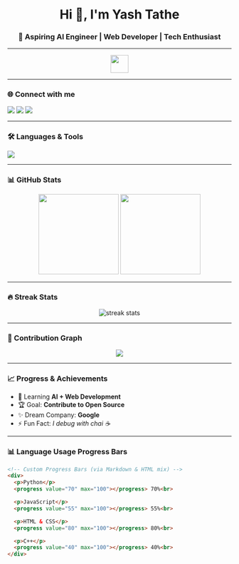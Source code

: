 <h1 align="center">Hi 👋, I'm Yash Tathe</h1>
<h3 align="center">🚀 Aspiring AI Engineer | Web Developer | Tech Enthusiast</h3>

---

<p align="center">
  <img src="https://media.giphy.com/media/hvRJCLFzcasrR4ia7z/giphy.gif" width="40px">
</p>

---

### 🌐 Connect with me  
<p align="left">
<a href="https://github.com/YOUR_USERNAME" target="_blank"><img src="https://img.shields.io/badge/GitHub-000000?style=for-the-badge&logo=github&logoColor=white"/></a>
<a href="https://linkedin.com/in/YOUR_LINKEDIN" target="_blank"><img src="https://img.shields.io/badge/LinkedIn-0e76a8?style=for-the-badge&logo=linkedin&logoColor=white"/></a>
<a href="mailto:yourmail@gmail.com"><img src="https://img.shields.io/badge/Gmail-d14836?style=for-the-badge&logo=gmail&logoColor=white"/></a>
</p>

---

### 🛠️ Languages & Tools  
<p>
  <img src="https://skillicons.dev/icons?i=python,java,cpp,html,css,javascript,react,nodejs,mongodb,mysql,git,github,vscode,figma" />
</p>

---

### 📊 GitHub Stats
<p align="center">
  <img src="https://github-readme-stats.vercel.app/api?username=YOUR_USERNAME&show_icons=true&theme=radical" height="180px"/>
  <img src="https://github-readme-stats.vercel.app/api/top-langs/?username=YOUR_USERNAME&layout=compact&theme=radical" height="180px"/>
</p>

---

### 🔥 Streak Stats
<p align="center">
  <img src="https://github-readme-streak-stats.herokuapp.com/?user=YOUR_USERNAME&theme=radical" alt="streak stats" />
</p>

---

### 🚀 Contribution Graph
<p align="center">
  <img src="https://github-readme-activity-graph.vercel.app/graph?username=YOUR_USERNAME&theme=tokyo-night"/>
</p>

---

### 📈 Progress & Achievements  
- 🌱 Learning **AI + Web Development**
- 🏆 Goal: **Contribute to Open Source**
- ✨ Dream Company: **Google**  
- ⚡ Fun Fact: *I debug with chai ☕*

---

### 📊 Language Usage Progress Bars
```html
<!-- Custom Progress Bars (via Markdown & HTML mix) -->
<div>
  <p>Python</p>
  <progress value="70" max="100"></progress> 70%<br>

  <p>JavaScript</p>
  <progress value="55" max="100"></progress> 55%<br>

  <p>HTML & CSS</p>
  <progress value="80" max="100"></progress> 80%<br>

  <p>C++</p>
  <progress value="40" max="100"></progress> 40%<br>
</div>
